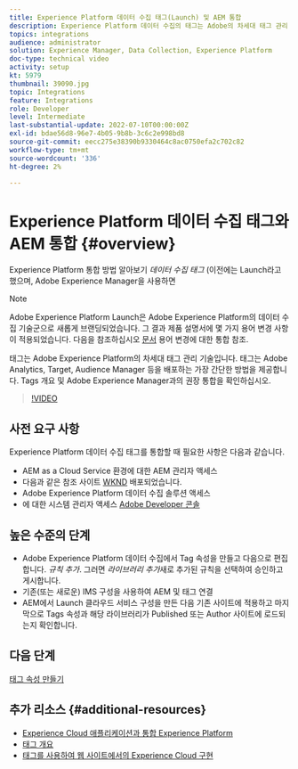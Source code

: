 ```yaml
---
title: Experience Platform 데이터 수집 태그(Launch) 및 AEM 통합
description: Experience Platform 데이터 수집의 태그는 Adobe의 차세대 태그 관리 솔루션이며 Adobe Analytics, Target, Audience Manager 및 기타 다양한 솔루션을 배포하는 최고의 방법입니다. Tags(이전의 Launch)에 대한 개요와 Adobe Experience Manager과의 권장 통합을 확인하십시오.
topics: integrations
audience: administrator
solution: Experience Manager, Data Collection, Experience Platform
doc-type: technical video
activity: setup
kt: 5979
thumbnail: 39090.jpg
topic: Integrations
feature: Integrations
role: Developer
level: Intermediate
last-substantial-update: 2022-07-10T00:00:00Z
exl-id: bdae56d8-96e7-4b05-9b8b-3c6c2e998bd8
source-git-commit: eecc275e38390b9330464c8ac0750efa2c702c82
workflow-type: tm+mt
source-wordcount: '336'
ht-degree: 2%

---
```


# Experience Platform 데이터 수집 태그와 AEM 통합 {#overview}

Experience Platform 통합 방법 알아보기 _데이터 수집 태그_ (이전에는 Launch라고 했으며, Adobe Experience Manager을 사용하면

>[!NOTE]
>
>Adobe Experience Platform Launch은 Adobe Experience Platform의 데이터 수집 기술군으로 새롭게 브랜딩되었습니다. 그 결과 제품 설명서에 몇 가지 용어 변경 사항이 적용되었습니다. 다음을 참조하십시오 [문서](https://experienceleague.adobe.com/docs/experience-platform/tags/term-updates.html) 용어 변경에 대한 통합 참조.


태그는 Adobe Experience Platform의 차세대 태그 관리 기술입니다. 태그는 Adobe Analytics, Target, Audience Manager 등을 배포하는 가장 간단한 방법을 제공합니다. Tags 개요 및 Adobe Experience Manager과의 권장 통합을 확인하십시오.

>[!VIDEO](https://video.tv.adobe.com/v/3417061?quality=12&learn=on)


## 사전 요구 사항

Experience Platform 데이터 수집 태그를 통합할 때 필요한 사항은 다음과 같습니다.

+ AEM as a Cloud Service 환경에 대한 AEM 관리자 액세스
+ 다음과 같은 참조 사이트 [WKND](https://github.com/adobe/aem-guides-wknd) 배포되었습니다.
+ Adobe Experience Platform 데이터 수집 솔루션 액세스
+ 에 대한 시스템 관리자 액세스 [Adobe Developer 콘솔](https://developer.adobe.com/developer-console/)


## 높은 수준의 단계

+ Adobe Experience Platform 데이터 수집에서 Tag 속성을 만들고 다음으로 편집합니다. _규칙 추가_. 그러면 _라이브러리 추가_&#x200B;새로 추가된 규칙을 선택하여 승인하고 게시합니다.
+ 기존(또는 새로운) IMS 구성을 사용하여 AEM 및 태그 연결
+ AEM에서 Launch 클라우드 서비스 구성을 만든 다음 기존 사이트에 적용하고 마지막으로 Tags 속성과 해당 라이브러리가 Published 또는 Author 사이트에 로드되는지 확인합니다.

## 다음 단계

[태그 속성 만들기](create-tag-property.md)

## 추가 리소스 {#additional-resources}

+ [Experience Cloud 애플리케이션과 통합 Experience Platform](https://experienceleague.adobe.com/docs/platform-learn/tutorials/intro-to-platform/integrations-with-experience-cloud-applications.html)
+ [태그 개요](https://experienceleague.adobe.com/docs/experience-platform/tags/home.html)
+ [태그를 사용하여 웹 사이트에서의 Experience Cloud 구현](https://experienceleague.adobe.com/docs/platform-learn/implement-in-websites/overview.html)
